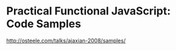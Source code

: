 <!--
id: 961745690
link: http://kevinisom.info/post/961745690/practical-functional-javascript-code-samples
slug: practical-functional-javascript-code-samples
date: Mon Aug 16 2010 20:10:23 GMT+1200 (NZST)
raw: {"blog_name":"kevinisom","id":961745690,"post_url":"http://kevinisom.info/post/961745690/practical-functional-javascript-code-samples","slug":"practical-functional-javascript-code-samples","type":"link","date":"2010-08-16 08:10:23 GMT","timestamp":1281946223,"state":"published","format":"html","reblog_key":"VvXLpaBL","tags":[],"short_url":"http://tmblr.co/Zw68YyvKnCQ","highlighted":[],"feed_item":"http://osteele.com/talks/ajaxian-2008/samples/","from_feed_id":"650234","note_count":0,"title":"Practical Functional JavaScript: Code Samples","url":"http://osteele.com/talks/ajaxian-2008/samples/","description":""}
publish: 2010-08-016
tags: 
title: Practical Functional JavaScript: Code Samples
-->


Practical Functional JavaScript: Code Samples
=============================================

<http://osteele.com/talks/ajaxian-2008/samples/>


